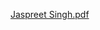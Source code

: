[Jaspreet Singh.pdf](https://github.com/user-attachments/files/22198247/Photography.Portfolio.Website.in.Black.and.White.Grey.Dark.Modern.Minimal.Style.pdf)
